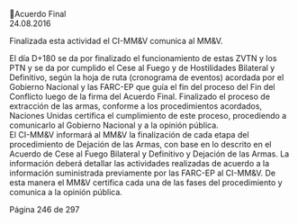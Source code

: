 Acuerdo Final  
24.08.2016 
 
Finalizada esta actividad el CI-MM&V comunica al MM&V. 
 
El día D+180 se da por finalizado el funcionamiento de estas ZVTN y los PTN y se da por cumplido el Cese 
al Fuego y de Hostilidades Bilateral y Definitivo, según la hoja de ruta (cronograma de eventos) acordada 
por el Gobierno Nacional y las FARC-EP que guía el fin del proceso del Fin del Conflicto luego de la firma 
del Acuerdo Final. 
Finalizado  el  proceso  de  extracción  de  las  armas,  conforme  a  los  procedimientos  acordados,  Naciones 
Unidas certifica el cumplimiento de este proceso, procediendo a comunicarlo al Gobierno Nacional y a la 
opinión pública.  
El CI-MM&V informará al MM&V la finalización de cada etapa del procedimiento de Dejación de las Armas, 
con base en lo descrito en el Acuerdo de Cese al Fuego Bilateral y Definitivo y Dejación de las Armas. La 
información  deberá  detallar  las  actividades  realizadas  de  acuerdo  a  la  información  suministrada 
previamente por las FARC-EP al CI-MM&V. De esta manera el MM&V certifica cada una de las fases del 
procedimiento y comunica a la opinión pública. 
 
 
 
 
 
 
 
 
 
 
 
 
 
 
 
 
 
 
 
 
 
 
 
 
 
 
 
 
 
Página 246 de 297 
 

